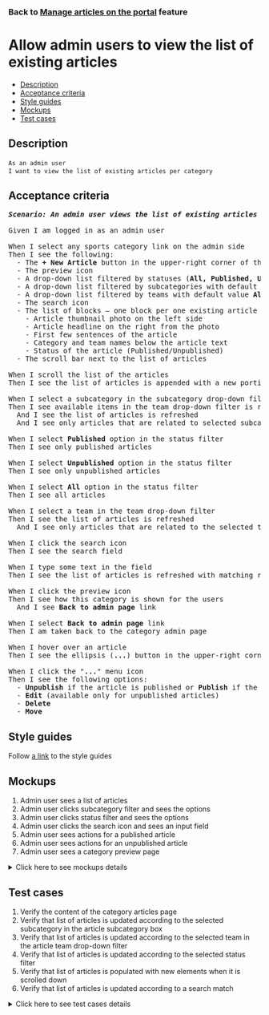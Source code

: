 ### Back to [Manage articles on the portal](../../) feature

# Allow admin users to view the list of existing articles

- [Description](#description)
- [Acceptance criteria](#acceptance-criteria)
- [Style guides](#style-guides)
- [Mockups](#mockups)
- [Test cases](#test-cases)

## Description

    As an admin user
    I want to view the list of existing articles per category

## Acceptance criteria

<pre>
<b><i>Scenario: An admin user views the list of existing articles in the category</i></b>

Given I am logged in as an admin user

When I select any sports category link on the admin side
Then I see the following:
  - The <b>+ New Article</b> button in the upper-right corner of the page
  - The preview icon
  - A drop-down list filtered by statuses (<b>All, Published, Unpublished</b>) with default value <b>All</b>
  - A drop-down list filtered by subcategories with default value <b>All subcategories</b>
  - A drop-down list filtered by teams with default value <b>All teams</b>
  - The search icon
  - The list of blocks – one block per one existing article from the selected category where each block has:
    - Article thumbnail photo on the left side
    - Article headline on the right from the photo
    - First few sentences of the article
    - Category and team names below the article text
    - Status of the article (Published/Unpublished)
  - The scroll bar next to the list of articles

When I scroll the list of the articles
Then I see the list of articles is appended with a new portion of articles

When I select a subcategory in the subcategory drop-down filter
Then I see available items in the team drop-down filter is refreshed
  And I see the list of articles is refreshed
  And I see only articles that are related to selected subcategory

When I select <b>Published</b> option in the status filter
Then I see only published articles

When I select <b>Unpublished</b> option in the status filter
Then I see only unpublished articles

When I select <b>All</b> option in the status filter
Then I see all articles

When I select a team in the team drop-down filter
Then I see the list of articles is refreshed
  And I see only articles that are related to the selected team

When I click the search icon
Then I see the search field

When I type some text in the field
Then I see the list of articles is refreshed with matching results

When I click the preview icon
Then I see how this category is shown for the users
  And I see <b>Back to admin page</b> link

When I select <b>Back to admin page</b> link
Then I am taken back to the category admin page

When I hover over an article
Then I see the ellipsis (<b>...</b>) button in the upper-right corner

When I click the "<b>...</b>" menu icon
Then I see the following options:
  - <b>Unpublish</b> if the article is published or <b>Publish</b> if the article is unpublished
  - <b>Edit</b> (available only for unpublished articles)
  - <b>Delete</b>
  - <b>Move</b>
</pre>

## Style guides

Follow [a link](https://www.figma.com/proto/0zkkf5WC77OSpvyD6YXpFE/Style-guides?page-id=0%3A1&node-id=19%3A5368&viewport=266%2C48%2C0.54&scaling=min-zoom&starting-point-node-id=19%3A5368) to the style guides

## Mockups

1. Admin user sees a list of articles
2. Admin user clicks subcategory filter and sees the options
3. Admin user clicks status filter and sees the options
4. Admin user clicks the search icon and sees an input field
5. Admin user sees actions for a published article
6. Admin user sees actions for an unpublished article
7. Admin user sees a category preview page

<details>
  <summary>Click here to see mockups details</summary>

**1. Admin user sees a list of articles:**

![Admin user sees a list of articles](/sports_hub_portal/web_application_features/manage_articles/images/articles_list.png)

**2. Admin user clicks subcategory filter and sees the options:**

![Admin user clicks subcategory filter and sees the options](/sports_hub_portal/web_application_features/manage_articles/images/conferences_filter.png)

**3. Admin user clicks status filter and sees the options:**

![Admin user clicks status filter and sees the options](/sports_hub_portal/web_application_features/manage_articles/images/status_filter.png)

**4. Admin user clicks the search icon and sees an input field:**

![Admin user clicks the search icon and sees an input field](/sports_hub_portal/web_application_features/manage_articles/images/search_field.png)

**5. Admin user sees actions for a published article:**

![Admin user sees actions for a published article](/sports_hub_portal/web_application_features/manage_articles/images/published_article_actions.png)

**6. Admin user sees actions for an unpublished article:**

![Admin user sees actions for an unpublished article](/sports_hub_portal/web_application_features/manage_articles/images/unpublished_article_actions.png)

**7. Admin user sees a category preview page:**

![Admin user sees a category preview page](/sports_hub_portal/web_application_features/manage_articles/images/category_preview_page.png)

</details>

## Test cases

1. Verify the content of the category articles page
2. Verify that list of articles is updated according to the selected subcategory in the article subcategory box
3. Verify that list of articles is updated according to the selected team in the article team drop-down filter
4. Verify that list of articles is updated according to the selected status filter
5. Verify that list of articles is populated with new elements when it is scrolled down
6. Verify that list of articles is updated according to a search match

<details>
  <summary>Click here to see test cases details</summary>

### **#1. Verify the content of the category articles page**

|Preconditions|Steps|Expected result
--------------|-----|----------
|- Log in with admin account</br>- Go to any sports category|1) Examine the category articles page|1) There are blocks of articles where each block has:</br>- Article thumbnail photo on the left side</br>- Article headline on the right from the photo</br>- First few sentences of the article</br>- Category/Team below the article text</br>- Status of the article (Published/Unpublished)|

### **#2. Verify that list of articles is updated according to the selected subcategory in the article subcategory box**

|Preconditions|Steps|Expected result
--------------|-----|----------
|- Log in with admin account</br>- Go to any sports category|1) Select a subcategory in the subcategory drop-down filter</br>2) Check if the list with articles is updated</br>3) Check if the team drop-down filter is updated|2) Articles in the list are updated according to the selected subcategory</br>3) The team drop-down filter is updated according to the selected subcategory|

### **#3. Verify that list of articles is updated according to the selected team in the article team drop-down filter**

|Preconditions|Steps|Expected result
--------------|-----|----------
|- Log in with admin account</br>- Go to any sports category|1) Select a team in the team drop-down filter</br>2) Check if the list with articles is updated|1) Articles in the list are updated according to the selected team|

### **#4. Verify that list of articles is updated according to the selected status filter**

|Preconditions|Steps|Expected result
--------------|-----|----------
|- Log in with admin account</br>- Go to any sports category|1) In the status filter, select the <b>Published</b> option</br>2) Check if the list with articles is updated</br>3) In the status filter, select the <b>Unpublished</b> option</br>4) Check if the list with articles is updated</br>5) In the status filter, select the <b>All</b> option</br>6) Check if the list with articles is updated|2) Only published articles are shown</br>4) Only unpublished articles are shown</br>6) All articles are shown|

### **#5. Verify that list of articles is populated with new elements when it is scrolled down**

|Preconditions|Steps|Expected result
--------------|-----|----------
|- Log in with admin account</br>- Go to any sports category</br>- There are a lot of articles to load|1) Move through the list of articles</br>2) Check if the articles list is loaded|2) When an admin moves through the list of articles, the articles are loaded|

### **#6. Verify that list of articles is updated according to a search match**

|Preconditions|Steps|Expected result
--------------|-----|----------
|- Log in with admin account</br>- Go to any sports category|1) Click the search icon</br>2) Type some text to the field|1) An input field appears</br>2) The list of articles is updated with match|

</details>
